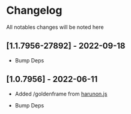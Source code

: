 # Changelog

All notables changes will be noted here

## [1.1.7956-27892] - 2022-09-18

- Bump Deps

## [1.0.7956] - 2022-06-11

- Added /goldenframe from [harunon.js](https://github.com/CarelessDev/harunon.js)

- Bump Deps
